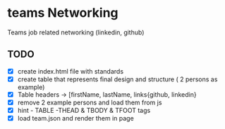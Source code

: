 # teams Networking

Teams job related networking  (linkedin, github)

## TODO

-[x] create index.html file with standards
-[x] create table that represents final design and structure ( 2 persons as example)
-[x] Table headers -> [firstName, lastName, links{github, linkedin}
-[x] remove 2 example persons and load them from js
-[x] hint - TABLE -THEAD & TBODY & TFOOT tags
-[x] load team.json and render them in page